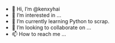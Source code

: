 - 👋 Hi, I’m @kenxyhai
- 👀 I’m interested in ...
- 🌱 I’m currently learning Python to scrap.
- 💞️ I’m looking to collaborate on ...
- 📫 How to reach me ...

<!---
kenxyhai/kenxyhai is a ✨ special ✨ repository because its `README.md` (this file) appears on your GitHub profile.
You can click the Preview link to take a look at your changes.
--->
